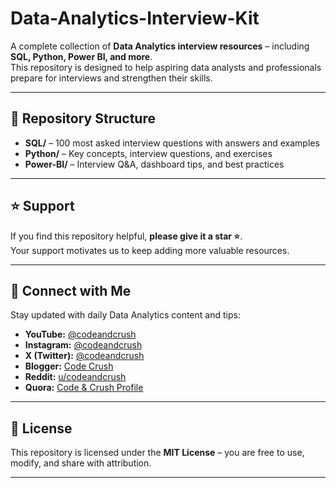 # Data-Analytics-Interview-Kit

A complete collection of **Data Analytics interview resources** – including **SQL, Python, Power BI, and more**.  
This repository is designed to help aspiring data analysts and professionals prepare for interviews and strengthen their skills.

---

## 📂 Repository Structure
- **SQL/** – 100 most asked interview questions with answers and examples  
- **Python/** – Key concepts, interview questions, and exercises  
- **Power-BI/** – Interview Q&A, dashboard tips, and best practices  

---

## ⭐ Support
If you find this repository helpful, **please give it a star ⭐**.  
Your support motivates us to keep adding more valuable resources.

---

## 🔗 Connect with Me
Stay updated with daily Data Analytics content and tips:  
- **YouTube:** [@codeandcrush](https://www.youtube.com/@codeandcrush)  
- **Instagram:** [@codeandcrush](https://www.instagram.com/codeandcrush)  
- **X (Twitter):** [@codeandcrush](https://x.com/codeandcrush)  
- **Blogger:** [Code Crush](https://codecrush089.blogspot.com/)  
- **Reddit:** [u/codeandcrush](https://www.reddit.com/user/codeandcrush)  
- **Quora:** [Code & Crush Profile](https://www.quora.com/profile/Codeandcrush)  

---

## 📜 License
This repository is licensed under the **MIT License** – you are free to use, modify, and share with attribution.

---
